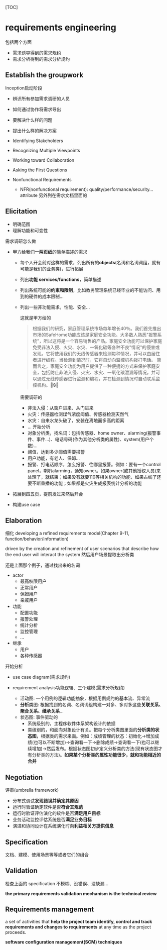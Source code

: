 [TOC]
# requirements engineering
包括两个方面
- 需求诱导得到的需求规约
- 需求分析得到的需求分析规约

## Establish the groupwork
Inception启动阶段
- 辨识所有参加需求调研的人员
- 如何通过协作将需求导出
- 要解决什么样的问题
- 提出什么样的解决方案

- Identifying Stakeholders
- Recognizing Multiple Viewpoints
- Working toward Collaboration
- Asking the First Questions
- Nonfunctional Requirements
  - NFR(nonfunctional requirement): quality/performance/security... attribute 另外列在需求文档里面的

## Elicitation
- 明确范围
- 理解功能和可变性

需求调研怎么做
- 甲方给我们**一两页纸**的简单描述的需求
  - 每个人开会前对这样的需求，列出所有的**objects**(名词和名词词组，就有可能是我们的业务类)，进行拓展
  - 列出**功能 services/functions**，简单描述
  - 列出系统可能的**约束和限制**，比如教务管理系统已经毕业的不能访问、用到的硬件的成本限制...
  - 列出一些非功能需求，性能、安全...

    这就是甲方给的
    > 根据我们的研究，家庭管理系统市场每年增长40％。我们首先推出市场的SafeHome功能应该是家庭安全功能。大多数人熟悉"报警系统"，所以这将是一个容易销售的产品。家庭安全功能可以保护家庭免受非法入侵、火灾、水灾、一氧化碳等各种不良"情况"的侵害或发现。它将使用我们的无线传感器来检测每种情况，并可以由居住者进行编程。当检测到情况时，它将自动向监控机构拨打电话。
    简而言之，家庭安全功能为用户提供了一种便捷的方式来保护家庭安全，包括防止非法入侵、火灾、水灾、一氧化碳泄漏等情况，并可以通过无线传感器进行监测和编程，并在检测到情况时自动联系监控机构。🏡🔒🚨

    需要调研的
    - 非法入侵：从窗户进来、从门进来
    - 火灾：传感器检测煤气浓度阈值、传感器检测天然气
    - 水灾：自来水龙头破了，安装在离地面多高的距离
    - ...
    开始分析 
    - 对象分析类，找名词：包括传感器、home owner、alarming(报警事件、事件...)、电话号码(作为其他分析类的属性)、system(用户个数)...
    - 阈值，达到多少阈值需要报警
    - 用户功能，有老人、保姆...
    - 报警、打电话顺序，怎么报警、往哪里报警。例如：要有一个control panel，喇叭alarming，通知owner。如果owner(或其他授权人员)来处理了，就结束；如果没有就要110等相关机构的功能，如果占线了还要不断重播的功能；如果都是火灾生成报表统计分析的功能

- 拓展到四五页，提前发过来然后开会
- 构建use case

## Elaboration
细化
developing a refined requirements model(Chapter 9-11, function/behavior/information)

driven by the creation and refinement of user scenarios that describe how the end user will interact the system 然后用户场景提取出分析类

还是上面那个例子，通过找出来的名词
- actor
  - 最高权限用户
  - 正常用户
  - 保姆用户
  - 亲戚用户
- 功能
  - 配置功能
  - 报警处理
  - 统计分析
  - 监控管理
  - ...
- 继承
  - 用户
  - 各种传感器

开始分析
- use case diagram(需求规约)

- requirement analysis功能逻辑、三个建模(需求分析规约)
  - 活动图: 一个用例的逻辑功能抽象，根据用例规约的基本流、异常流
  - **分析**类图: 根据找到的名词、名词词组构建一对多、多对多这些**关联关系、聚合关系、继承关系**...
  - 状态图: 事件驱动的
    - 系统级别的，主程序软件体系架构设计的依据
    - 类级别的，和面向对象设计有关。把每个分析类图里面的**分析类的状态图**，根据类的需求来画。例如：成绩管理的状态：初始化->增加成绩(也可以不断增加)->查询看一下->删除成绩->查询看一下(也可以继续增加)->然后发布。根据状态图初步定义分析类的方法(现有状态图才有分析类的方法)。**如果某个分析类的属性功能很少，就和功能相近的合并**

## Negotiation
评审(umbrella framework)

- 分布式调试**发现错误并确定其原因**
- 运行时验证确定软件是否**符合其规范**
- 运行时验证评估演化的软件是否**满足用户目标**
- 业务活动监控评估系统是否**满足业务目标**
- 演进和协同设计在系统演化时向**利益相关方提供信息**

## Specification
文档、建模、使用场景等等或者它们的组合

## Validation
检查上面的 specification 不模糊、没错误、没缺漏...

**the primary requirements validation mechanism is the technical review**

## Requirements management
a set of activities that **help the project team identify, control and track requirements and changes to requirements** at any time as the project proceeds.

**software configuration management(SCM) techniques** 